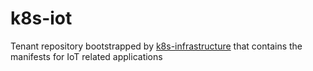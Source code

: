 # k8s-iot
Tenant repository bootstrapped by [k8s-infrastructure](https://github.com/mmontes11/k8s-infrastructure) that contains the manifests for IoT related applications
